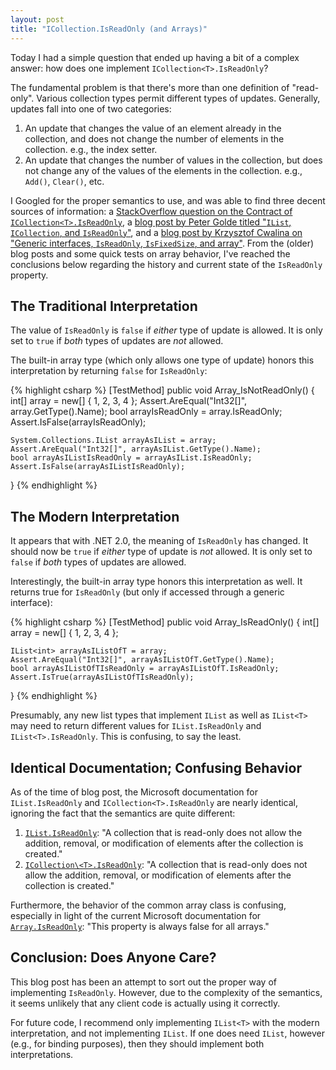 ```yaml
---
layout: post
title: "ICollection.IsReadOnly (and Arrays)"
---
```

Today I had a simple question that ended up having a bit of a complex answer: how does one implement `ICollection<T>.IsReadOnly`?

The fundamental problem is that there's more than one definition of "read-only". Various collection types permit different types of updates. Generally, updates fall into one of two categories:

1. An update that changes the value of an element already in the collection, and does not change the number of elements in the collection. e.g., the index setter.
1. An update that changes the number of values in the collection, but does not change any of the values of the elements in the collection. e.g., `Add()`, `Clear()`, etc.

I Googled for the proper semantics to use, and was able to find three decent sources of information: a [StackOverflow question on the Contract of `ICollection<T>.IsReadOnly`](http://stackoverflow.com/questions/1073522/contract-of-icollectiont-isreadonly), a [blog post by Peter Golde titled "`IList`, `ICollection`, and `IsReadOnly`"](http://www.wintellect.com/CS/blogs/pgolde/archive/2005/05/12/ilist-icollection-and-isreadonly.aspx), and a [blog post by Krzysztof Cwalina on "Generic interfaces, `IsReadOnly`, `IsFixedSize`, and array"](http://blogs.msdn.com/kcwalina/archive/2005/05/18/419203.aspx). From the (older) blog posts and some quick tests on array behavior, I've reached the conclusions below regarding the history and current state of the `IsReadOnly` property.

## The Traditional Interpretation

The value of `IsReadOnly` is `false` if _either_ type of update is allowed. It is only set to `true` if _both_ types of updates are _not_ allowed.

The built-in array type (which only allows one type of update) honors this interpretation by returning `false` for `IsReadOnly`:

{% highlight csharp %}
[TestMethod]
public void Array_IsNotReadOnly()
{
    int[] array = new[] { 1, 2, 3, 4 };
    Assert.AreEqual("Int32[]", array.GetType().Name);
    bool arrayIsReadOnly = array.IsReadOnly;
    Assert.IsFalse(arrayIsReadOnly);
 
    System.Collections.IList arrayAsIList = array;
    Assert.AreEqual("Int32[]", arrayAsIList.GetType().Name);
    bool arrayAsIListIsReadOnly = arrayAsIList.IsReadOnly;
    Assert.IsFalse(arrayAsIListIsReadOnly);
}
{% endhighlight %}

## The Modern Interpretation

It appears that with .NET 2.0, the meaning of `IsReadOnly` has changed. It should now be `true` if _either_ type of update is _not_ allowed. It is only set to `false` if _both_ types of updates are allowed.

Interestingly, the built-in array type honors this interpretation as well. It returns true for `IsReadOnly` (but only if accessed through a generic interface):

{% highlight csharp %}
[TestMethod]
public void Array_IsReadOnly()
{
    int[] array = new[] { 1, 2, 3, 4 };
 
    IList<int> arrayAsIListOfT = array;
    Assert.AreEqual("Int32[]", arrayAsIListOfT.GetType().Name);
    bool arrayAsIListOfTIsReadOnly = arrayAsIListOfT.IsReadOnly;
    Assert.IsTrue(arrayAsIListOfTIsReadOnly);
}
{% endhighlight %}

Presumably, any new list types that implement `IList` as well as `IList<T>` may need to return different values for `IList.IsReadOnly` and `IList<T>.IsReadOnly`. This is confusing, to say the least.

## Identical Documentation; Confusing Behavior

As of the time of blog post, the Microsoft documentation for `IList.IsReadOnly` and `ICollection<T>.IsReadOnly` are nearly identical, ignoring the fact that the semantics are quite different:

 1. [`IList.IsReadOnly`](http://msdn.microsoft.com/en-us/library/system.collections.ilist.isreadonly.aspx): "A collection that is read-only does not allow the addition, removal, or modification of elements after the collection is created."
 1. [`ICollection\<T>.IsReadOnly`](http://msdn.microsoft.com/en-us/library/0cfatk9t.aspx): "A collection that is read-only does not allow the addition, removal, or modification of elements after the collection is created."

Furthermore, the behavior of the common array class is confusing, especially in light of the current Microsoft documentation for [`Array.IsReadOnly`](http://msdn.microsoft.com/en-us/library/system.array.isreadonly.aspx): "This property is always false for all arrays."

## Conclusion: Does Anyone Care?

This blog post has been an attempt to sort out the proper way of implementing `IsReadOnly`. However, due to the complexity of the semantics, it seems unlikely that any client code is actually using it correctly.

For future code, I recommend only implementing `IList<T>` with the modern interpretation, and not implementing `IList`. If one does need `IList`, however (e.g., for binding purposes), then they should implement both interpretations.


